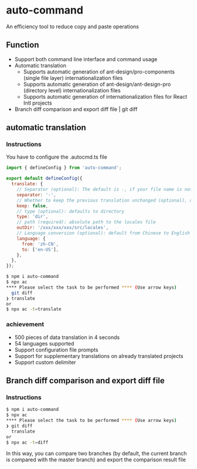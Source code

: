 # auto-command

An efficiency tool to reduce copy and paste operations

## Function

- Support both command line interface and command usage
- Automatic translation
  - Supports automatic generation of ant-design/pro-components (single file layer) internationalization files
  - Supports automatic generation of ant-design/ant-design-pro (directory level) internationalization files
  - Supports automatic generation of internationalization files for React Intl projects
- Branch diff comparison and export diff file | git diff

## automatic translation

### Instructions

You have to configure the .autocmd.ts file

```js
import { defineConfig } from 'auto-command';

export default defineConfig({
  translate: {
    // Separator (optional): The default is -, if your file name is not separated by -, you need to configure
    separator: '-',
    // Whether to keep the previous translation unchanged (optional), off by default
    keep: false,
    // type (optional): defaults to directory
    type: 'dir',
    // path (required): absolute path to the locales file
    outDir: '/xxx/xxx/xxx/src/locales',
    // Language conversion (optional): default from Chinese to English
    language: {
      from: 'zh-CN',
      to: ['en-US'],
    },
  },
});
```

```bash
$ npm i auto-command
$ npx ac
**** Please select the task to be performed **** (Use arrow keys)
  git diff
❯ translate
or
$ npx ac -t=translate
```

### achievement

- 500 pieces of data translation in 4 seconds
- 54 languages supported
- Support configuration file prompts
- Support for supplementary translations on already translated projects
- Support custom delimiter

## Branch diff comparison and export diff file

### Instructions

```bash
$ npm i auto-command
$ npx ac
**** Please select the task to be performed **** (Use arrow keys)
❯ git diff
  translate
or
$ npx ac -t=diff
```

In this way, you can compare two branches (by default, the current branch is compared with the master branch) and export the comparison result file
